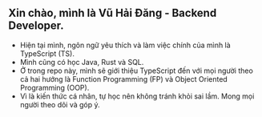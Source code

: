 ## Xin chào, mình là Vũ Hải Đăng - Backend Developer.
- Hiện tại mình, ngôn ngữ yêu thích và làm việc chính của mình là TypeScript (TS). 
- Mình cũng có học Java, Rust và SQL.
- Ở trong repo này, mình sẽ giới thiệu TypeScript đến với mọi người theo cả hai hướng là Function Programming (FP) và Object Oriented Programming (OOP).
- Vì là kiến thức cá nhân, tự học nên không tránh khỏi sai lầm. Mong mọi người theo dõi và góp ý.
